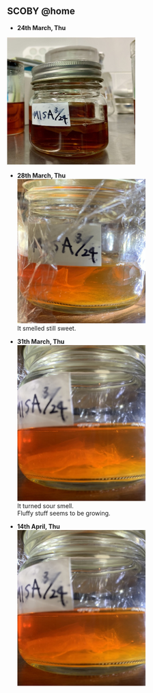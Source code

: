 ##  SCOBY @home<br>

- **24th March, Thu**<br>
<img width="300" alt="img" src="images/IMG_3476.jpeg">

- **28th March, Thu**<br>
<img width="300" alt="img" src="images/IMG_3513.jpeg"><br>
It smelled still sweet.

- **31th March, Thu**<br>
<img width="300" alt="img" src="images/IMG_3609.jpeg"><br>
It turned sour smell.<br>
Fluffy stuff seems to be growing.

- **14th April, Thu**<br>
<img width="300" alt="img" src="images/IMG_3609.jpeg"><br>